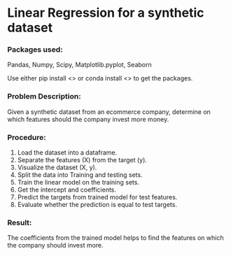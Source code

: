 # Linear Regression for a synthetic dataset

### Packages used:
Pandas, Numpy, Scipy, Matplotlib.pyplot, Seaborn  
  
Use either pip install <> or conda install <> to get the packages.

### Problem Description:
Given a synthetic dataset from an ecommerce company, determine on which features should the company invest more money.

### Procedure:
1. Load the dataset into a dataframe.  
2. Separate the features (X) from the target (y).  
3. Visualize the dataset (X, y).  
4. Split the data into Training and testing sets.  
5. Train the linear model on the training sets.  
6. Get the intercept and coefficients.  
7. Predict the targets from trained model for test features.  
8. Evaluate whether the prediction is equal to test targets.  

### Result:
The coefficients from the trained model helps to find the features on which the company should invest more.







